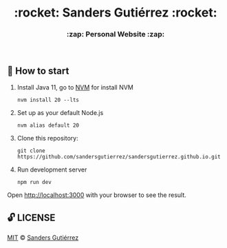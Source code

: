 <div style="text-align: center;">
    <h1> :rocket: Sanders Gutiérrez :rocket: </h1>
    <h3> :zap: Personal Website :zap:️ </h3>
</div>
<br>

## :checkered_flag: How to start

1. Install Java 11, go to [NVM](https://github.com/nvm-sh/nvm?tab=readme-ov-file#installing-and-updating) for install NVM

   ```shell
   nvm install 20 --lts
   ```

2. Set up as your default Node.js
   ```shell
   nvm alias default 20
   ```
3. Clone this repository:
   ```shell
   git clone https://github.com/sandersgutierrez/sandersgutierrez.github.io.git
   ```
4. Run development server
   ```shell
   npm run dev
   ```

Open [http://localhost:3000](http://localhost:3000) with your browser to see the result.

## :unlock: LICENSE

[MIT](LICENSE) © [Sanders Gutiérrez](https://sandersgutierrez.github.io)
